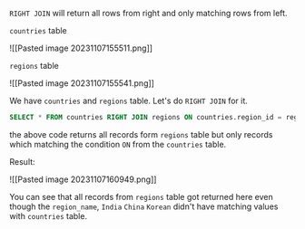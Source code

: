 
`RIGHT JOIN` will return all rows from right and only matching rows from left.

`countries` table

![[Pasted image 20231107155511.png]]

`regions` table

![[Pasted image 20231107155541.png]]


We have `countries` and `regions` table. Let's do `RIGHT JOIN` for it.

``` SQL
SELECT * FROM countries RIGHT JOIN regions ON countries.region_id = regions.region_id;
```

the above code returns all records form `regions` table but only records which matching the condition `ON` from the `countries` table.

Result:

![[Pasted image 20231107160949.png]]

You can see that all records from `regions` table got returned here even though the `region_name`,  `India` `China` `Korean`  didn't have matching values with `countries` table.   
